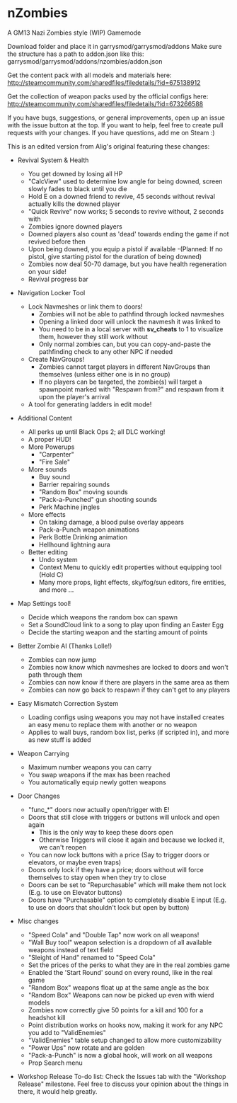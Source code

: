 nZombies
========

A GM13 Nazi Zombies style (WIP) Gamemode

Download folder and place it in garrysmod/garrysmod/addons
Make sure the structure has a path to addon.json like this: garrysmod/garrysmod/addons/nzombies/addon.json

Get the content pack with all models and materials here:
http://steamcommunity.com/sharedfiles/filedetails/?id=675138912

Get the collection of weapon packs used by the official configs here:
http://steamcommunity.com/sharedfiles/filedetails/?id=673266588

If you have bugs, suggestions, or general improvements, open up an issue with the issue button at the top. If you want to help, feel free to create pull requests with your changes. If you have questions, add me on Steam :)

This is an edited version from Alig's original featuring these changes:

- Revival System & Health
	- You get downed by losing all HP
	- "CalcView" used to determine low angle for being downed, screen slowly fades to black until you die
	- Hold E on a downed friend to revive, 45 seconds without revival actually kills the downed player
	- "Quick Revive" now works; 5 seconds to revive without, 2 seconds with
	- Zombies ignore downed players
	- Downed players also count as 'dead' towards ending the game if not revived before then
	- Upon being downed, you equip a pistol if available
		-(Planned: If no pistol, give starting pistol for the duration of being downed)
	- Zombies now deal 50-70 damage, but you have health regeneration on your side!
	- Revival progress bar

- Navigation Locker Tool
	- Lock Navmeshes or link them to doors!
		- Zombies will not be able to pathfind through locked navmeshes
		- Opening a linked door will unlock the navmesh it was linked to
		- You need to be in a local server with __sv_cheats__ to 1 to visualize them, however they still work without
		- Only normal zombies can, but you can copy-and-paste the pathfinding check to any other NPC if needed
	- Create NavGroups!
		- Zombies cannot target players in different NavGroups than themselves (unless either one is in no group)
		- If no players can be targeted, the zombie(s) will target a spawnpoint marked with "Respawn from?" and respawn from it upon the player's arrival
	- A tool for generating ladders in edit mode!

- Additional Content
	- All perks up until Black Ops 2; all DLC working!
	- A proper HUD!
	- More Powerups
		- "Carpenter"
		- "Fire Sale"
	- More sounds
		- Buy sound
		- Barrier repairing sounds
		- "Random Box" moving sounds
		- "Pack-a-Punched" gun shooting sounds
		- Perk Machine jingles
	- More effects
		- On taking damage, a blood pulse overlay appears
		- Pack-a-Punch weapon animations
		- Perk Bottle Drinking animation
		- Hellhound lightning aura
	- Better editing
		- Undo system
		- Context Menu to quickly edit properties without equipping tool (Hold C)
		- Many more props, light effects, sky/fog/sun editors, fire entities, and more ...

- Map Settings tool!
	- Decide which weapons the random box can spawn
	- Set a SoundCloud link to a song to play upon finding an Easter Egg
	- Decide the starting weapon and the starting amount of points

- Better Zombie AI (Thanks Lolle!)
	- Zombies can now jump
	- Zombies now know which navmeshes are locked to doors and won't path through them
	- Zombies can now know if there are players in the same area as them
	- Zombies can now go back to respawn if they can't get to any players

- Easy Mismatch Correction System
	- Loading configs using weapons you may not have installed creates an easy menu to replace them with another or no  weapon
	- Applies to wall buys, random box list, perks (if scripted in), and more as new stuff is added
		
- Weapon Carrying
	- Maximum number weapons you can carry
	- You swap weapons if the max has been reached
	- You automatically equip newly gotten weapons
		
- Door Changes
	- "func_*" doors now actually open/trigger with E!
	- Doors that still close with triggers or buttons will unlock and open again
		- This is the only way to keep these doors open
		- Otherwise Triggers will close it again and because we locked it, we can't reopen
	- You can now lock buttons with a price (Say to trigger doors or elevators, or maybe even traps)
	- Doors only lock if they have a price; doors without will force themselves to stay open when they try to close
	- Doors can be set to "Repurchasable" which will make them not lock (E.g. to use on Elevator buttons)
	- Doors have "Purchasable" option to completely disable E input (E.g. to use on doors that shouldn't lock but open by button)
	
- Misc changes
	- "Speed Cola" and "Double Tap" now work on all weapons!
	- "Wall Buy tool" weapon selection is a dropdown of all available weapons instead of text field
	- "Sleight of Hand" renamed to "Speed Cola"
	- Set the prices of the perks to what they are in the real zombies game
	- Enabled the 'Start Round' sound on every round, like in the real game
	- "Random Box" weapons float up at the same angle as the box
	- "Random Box" Weapons can now be picked up even with wierd models
	- Zombies now correctly give 50 points for a kill and 100 for a headshot kill
	- Point distribution works on hooks now, making it work for any NPC you add to "ValidEnemies"
	- "ValidEnemies" table setup changed to allow more customizability
	- "Power Ups" now rotate and are golden
	- "Pack-a-Punch" is now a global hook, will work on all weapons
	- Prop Search menu


- Workshop Release To-do list:
	Check the Issues tab with the "Workshop Release" milestone. Feel free to discuss your opinion about the things in there, it would help greatly.
